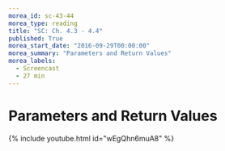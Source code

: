 ```yaml
---
morea_id: sc-43-44
morea_type: reading
title: "SC: Ch. 4.3 - 4.4"
published: True
morea_start_date: "2016-09-29T00:00:00"
morea_summary: "Parameters and Return Values"
morea_labels: 
  - Screencast
  - 27 min
---
```


# Parameters and Return Values

{% include youtube.html id="wEgQhn6muA8" %}
